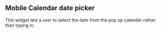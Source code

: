 ## Mobile Calendar date picker
 This widget lets a user to select the date from the pop up calender rather than typing in.
